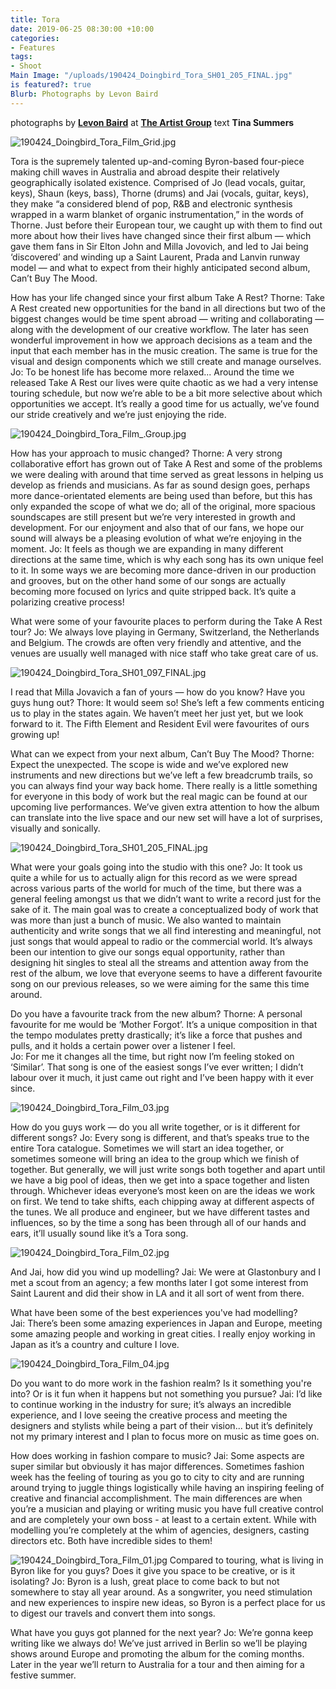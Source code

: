 ```yaml
---
title: Tora
date: 2019-06-25 08:30:00 +10:00
categories:
- Features
tags:
- Shoot
Main Image: "/uploads/190424_Doingbird_Tora_SH01_205_FINAL.jpg"
is featured?: true
Blurb: Photographs by Levon Baird
---
```


photographs by **[Levon Baird](https://www.instagram.com/levonbaird/)** at **[The Artist Group](https://www.instagram.com/theartistgroup/)**
text **Tina Summers**

![190424_Doingbird_Tora_Film_Grid.jpg](/uploads/190424_Doingbird_Tora_Film_Grid.jpg)

Tora is the supremely talented up-and-coming Byron-based four-piece making chill waves in Australia and abroad despite their relatively geographically isolated existence. Comprised of Jo (lead vocals, guitar, keys), Shaun (keys, bass), Thorne (drums) and Jai (vocals, guitar, keys), they make “a considered blend of pop, R&B and electronic synthesis wrapped in a warm blanket of organic instrumentation,” in the words of Thorne. Just before their European tour, we caught up with them to find out more about how their lives have changed since their first album — which gave them fans in Sir Elton John and Milla Jovovich, and led to Jai being ‘discovered’ and winding up a Saint Laurent, Prada and Lanvin runway model — and what to expect from their highly anticipated second album, Can’t Buy The Mood. 

How has your life changed since your first album Take A Rest? 
Thorne: Take A Rest created new opportunities for the band in all directions but two of the biggest changes would be time spent abroad — writing and collaborating — along with the development of our creative workflow. The later has seen wonderful improvement in how we approach decisions as a team and the input that each member has in the music creation. The same is true for the visual and design components which we still create and manage ourselves. 
Jo: To be honest life has become more relaxed... Around the time we released Take A Rest our lives were quite chaotic as we had a very intense touring schedule, but now we’re able to be a bit more selective about which opportunities we accept. It’s really a good time for us actually, we’ve found our stride creatively and we’re just enjoying the ride.

![190424_Doingbird_Tora_Film_.Group.jpg](/uploads/190424_Doingbird_Tora_Film_.Group.jpg)

How has your approach to music changed? 
Thorne: A very strong collaborative effort has grown out of Take A Rest and some of the problems we were dealing with around that time served as great lessons in helping us develop as friends and musicians. As far as sound design goes, perhaps more dance-orientated elements are being used than before, but this has only expanded the scope of what we do; all of the original, more spacious soundscapes are still present but we’re very interested in growth and development. For our enjoyment and also that of our fans, we hope our sound will always be a pleasing evolution of what we’re enjoying in the moment.
Jo: It feels as though we are expanding in many different directions at the same time, which is why each song has its own unique feel to it. In some ways we are becoming more dance-driven in our production and grooves, but on the other hand some of our songs are actually becoming more focused on lyrics and quite stripped back. It’s quite a polarizing creative process!

What were some of your favourite places to perform during the Take A Rest tour? 
Jo: We always love playing in Germany, Switzerland, the Netherlands and Belgium. The crowds are often very friendly and attentive, and the venues are usually well managed with nice staff who take great care of us.

![190424_Doingbird_Tora_SH01_097_FINAL.jpg](/uploads/190424_Doingbird_Tora_SH01_097_FINAL.jpg)

I read that Milla Jovavich a fan of yours — how do you know? Have you guys hung out? 
Thore: It would seem so! She’s left a few comments enticing us to play in the states again. We haven’t meet her just yet, but we look forward to it. The Fifth Element and Resident Evil were favourites of ours growing up!

What can we expect from your next album, Can’t Buy The Mood? 
Thorne: Expect the unexpected. The scope is wide and we’ve explored new instruments and new directions but we’ve left a few breadcrumb trails, so you can always find your way back home. There really is a little something for everyone in this body of work but the real magic can be found at our upcoming live performances. We’ve given extra attention to how the album can translate into the live space and our new set will have a lot of surprises, visually and sonically. 

![190424_Doingbird_Tora_SH01_205_FINAL.jpg](/uploads/190424_Doingbird_Tora_SH01_205_FINAL.jpg)

What were your goals going into the studio with this one? 
Jo: It took us quite a while for us to actually align for this record as we were spread across various parts of the world for much of the time, but there was a general feeling amongst us that we didn’t want to write a record just for the sake of it. The main goal was to create a conceptualized body of work that was more than just a bunch of music. We also wanted to maintain authenticity and write songs that we all find interesting and meaningful, not just songs that would appeal to radio or the commercial world. It’s always been our intention to give our songs equal opportunity, rather than designing hit singles to steal all the streams and attention away from the rest of the album, we love that everyone seems to have a different favourite song on our previous releases, so we were aiming for the same this time around.

Do you have a favourite track from the new album? 
Thorne: A personal favourite for me would be ‘Mother Forgot’. It’s a unique composition in that the tempo modulates pretty drastically; it’s like a force that pushes and pulls, and it holds a certain power over a listener I feel.  
Jo: For me it changes all the time, but right now I’m feeling stoked on ‘Similar’. That song is one of the easiest songs I’ve ever written; I didn’t labour over it much, it just came out right and I’ve been happy with it ever since.

![190424_Doingbird_Tora_Film_03.jpg](/uploads/190424_Doingbird_Tora_Film_03.jpg)

How do you guys work — do you all write together, or is it different for different songs?
Jo: Every song is different, and that’s speaks true to the entire Tora catalogue. Sometimes we will start an idea together, or sometimes someone will bring an idea to the group which we finish of together. But generally, we will just write songs both together and apart until we have a big pool of ideas, then we get into a space together and listen through. Whichever ideas everyone’s most keen on are the ideas we work on first. We tend to take shifts, each chipping away at different aspects of the tunes. We all produce and engineer, but we have different tastes and influences, so by the time a song has been through all of our hands and ears, it’ll usually sound like it’s a Tora song.


![190424_Doingbird_Tora_Film_02.jpg](/uploads/190424_Doingbird_Tora_Film_02.jpg)

And Jai, how did you wind up modelling? 
Jai: We were at Glastonbury and I met a scout from an agency; a few months later I got some interest from Saint Laurent and did their show in LA and it all sort of went from there.

What have been some of the best experiences you've had modelling?  
Jai: There’s been some amazing experiences in Japan and Europe, meeting some amazing people and working in great cities. I really enjoy working in Japan as it’s a country and culture I love.

![190424_Doingbird_Tora_Film_04.jpg](/uploads/190424_Doingbird_Tora_Film_04.jpg)

Do you want to do more work in the fashion realm? Is it something you're into? Or is it fun when it happens but not something you pursue?
Jai: I’d like to continue working in the industry for sure; it’s always an incredible experience, and I love seeing the creative process and meeting the designers and stylists while being a part of their vision... but it’s definitely not my primary interest and I plan to focus more on music as time goes on. 

How does working in fashion compare to music? 
Jai: Some aspects are super similar but obviously it has major differences. Sometimes fashion week has the feeling of touring as you go to city to city and are running around trying to juggle things logistically while having an inspiring feeling of creative and financial accomplishment. The main differences are when you’re a musician and playing or writing music you have full creative control and are completely your own boss - at least to a certain extent. While with modelling you’re completely at the whim of agencies, designers, casting directors etc. Both have incredible sides to them!

![190424_Doingbird_Tora_Film_01.jpg](/uploads/190424_Doingbird_Tora_Film_01.jpg)
Compared to touring, what is living in Byron like for you guys? Does it give you space to be creative, or is it isolating? 
Jo: Byron is a lush, great place to come back to but not somewhere to stay all year around. As a songwriter, you need stimulation and new experiences to inspire new ideas, so Byron is a perfect place for us to digest our travels and convert them into songs.

What have you guys got planned for the next year? 
Jo: We’re gonna keep writing like we always do! We’ve just arrived in Berlin so we’ll be playing shows around Europe and promoting the album for the coming months. Later in the year we’ll return to Australia for a tour and then aiming for a festive summer.
